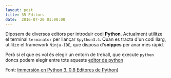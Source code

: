 ```yaml
---
layout: post
title: 35 Editors
date:  2016-07-20 01:00:00
---
```


Diposem de diversos editors per introduir codi **Python**. Actualment utilitze el terminal `terminator` per llançar `$python3.4`. Quan es tracta d'un codi llarg, utilitze el framework `Ninja-IDE`, que disposa d'**snippes** per anar més ràpid.

Però si el que es vol és elegir un entorn de treball, que execute `python` doncs podem elegir entre tots aquests [editor de python](https://wiki.python.org/moin/PythonEditors)

Font: [Immersión en Python 3. 0.8 Editores de Python](https://wiki.python.org/moin/PythonEditors))
